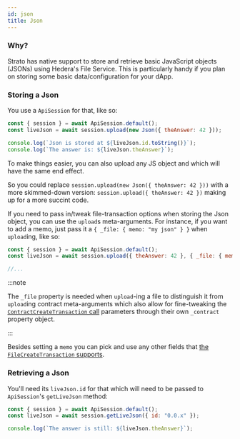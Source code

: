```yaml
---
id: json
title: Json
---
```


### Why?
Strato has native support to store and retrieve basic JavaScript objects (JSONs) using Hedera's File Service. This is particularly handy if you plan on storing some basic data/configuration for your dApp.

### Storing a Json
You use a `ApiSession` for that, like so:
```js live
const { session } = await ApiSession.default();
const liveJson = await session.upload(new Json({ theAnswer: 42 }));

console.log(`Json is stored at ${liveJson.id.toString()}`);
console.log(`The answer is: ${liveJson.theAnswer}`);
```
To make things easier, you can also upload any JS object and which will have the same end effect. 

So you could replace `session.upload(new Json({ theAnswer: 42 }))` with a more skimmed-down version: `session.upload({ theAnswer: 42 })` making up for a more succint code.

If you need to pass in/tweak file-transaction options when storing the Json object, you can use the `upload`s meta-arguments. For instance, if you want to add a memo, just pass it a `{ _file: { memo: "my json" } }` when `upload`ing, like so:
```js
const { session } = await ApiSession.default();
const liveJson = await session.upload({ theAnswer: 42 }, { _file: { memo: "my json" } });

//...
```

:::note

The `_file` property is needed when `upload`-ing a file to distinguish it from `upload`ing contract meta-arguments which also allow for fine-tweaking the [`ContractCreateTransaction` call](https://docs.hedera.com/guides/docs/sdks/smart-contracts/create-a-smart-contract) parameters through their own `_contract` property object.

:::

Besides setting a `memo` you can pick and use any other fields that [the `FileCreateTransaction` supports](https://docs.hedera.com/guides/docs/sdks/file-storage/create-a-file).

### Retrieving a Json
You'll need its `liveJson.id` for that which will need to be passed to `ApiSession`'s `getLiveJson` method:
```js live
const { session } = await ApiSession.default();
const liveJson = await session.getLiveJson({ id: "0.0.x" });

console.log(`The answer is still: ${liveJson.theAnswer}`);
```